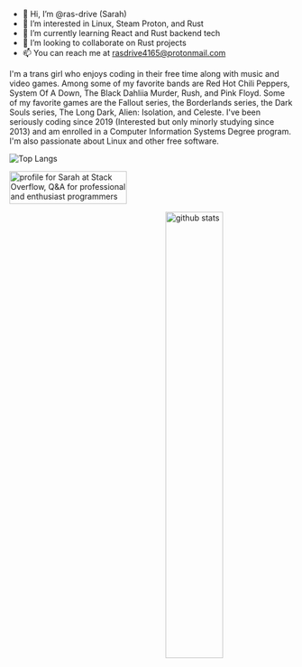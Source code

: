 - 👋 Hi, I’m @ras-drive (Sarah)
- 👀 I’m interested in Linux, Steam Proton, and Rust
- 🌱 I’m currently learning React and Rust backend tech
- 💞️ I’m looking to collaborate on Rust projects
- 📫 You can reach me at rasdrive4165@protonmail.com

I'm a trans girl who enjoys coding in their free time along with music and video games. Among some of my favorite bands are Red Hot Chili Peppers, System Of A Down, The Black Dahliia Murder, Rush, and Pink Floyd. Some of my favorite games are the Fallout series, the Borderlands series, the Dark Souls series, The Long Dark, Alien: Isolation, and Celeste. I've been seriously coding since 2019 (Interested but only minorly studying since 2013) and am enrolled in a Computer Information Systems Degree program. I'm also passionate about Linux and other free software.

![Top Langs](https://github-readme-stats.vercel.app/api/top-langs/?username=ras-drive)

<a href="https://stackoverflow.com/users/17483600/sarah"><img src="https://stackoverflow.com/users/flair/17483600.png?theme=dark" width="208" height="58" alt="profile for Sarah at Stack Overflow, Q&amp;A for professional and enthusiast programmers" title="profile for Sarah at Stack Overflow, Q&amp;A for professional and enthusiast programmers" align="middle"></a>

<img src="https://github-readme-stats.vercel.app/api?username=ras-drive&show_icons=true&theme=gotham" alt="github stats" width="45%" align="right"/>
<!---
ras-drive/ras-drive is a ✨ special ✨ repository because its `README.md` (this file) appears on your GitHub profile.
You can click the Preview link to take a look at your changes.
--->
